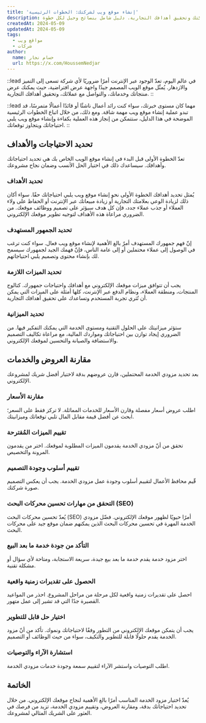 ```yaml
---
title: 'إنشاء موقع ويب لشركتك: الخطوات الرئيسية'
description: اكتشف كيفية إنشاء موقع ويب احترافي لشركتك وتحقيق أهدافك التجارية. دليل شامل بنصائح وحيل لكل خطوة.
createdAt: 2024-05-09
updatedAt: 2024-05-09
tags:
  - مواقع ويب
  - شركات
author:
  name: حسام نجار
  url: https://x.com/HoussemNedjar
---
```


::lead
في عالم اليوم، تعدّ الوجود عبر الإنترنت أمرًا ضروريًا لأي شركة تسعى إلى التميز والازدهار. يُمثّل موقع الويب المصمم جيدًا واجهة عرض افتراضية، حيث يمكنك عرض منتجاتك وخدماتك، والتواصل مع عملائك، وتحقيق أهدافك التجارية.
::

::lead
مهما كان مستوى خبرتك، سواء كنت رائد أعمال ناشئًا أو قائدًا أعمالًا متمرسًا، قد تبدو عملية إنشاء موقع ويب مهمة شاقة. ومع ذلك، من خلال اتباع الخطوات الرئيسية الموضحة في هذا الدليل، ستتمكن من إنجاز هذه العملية بكفاءة وإنشاء موقع ويب يلبي احتياجاتك ويتجاوز توقعاتك.
::

## تحديد الاحتياجات والأهداف

تعدّ الخطوة الأولى قبل البدء في إنشاء موقع الويب الخاص بك هي تحديد احتياجاتك وأهدافك. سيساعدك ذلك في اختيار الحل الأنسب وضمان نجاح مشروعك.

### تحديد الأهداف

يُمثل تحديد أهدافك الخطوة الأولى نحو إنشاء موقع ويب يلبي احتياجاتك حقًا. سواء أكان ذلك لزيادة الوعي بعلامتك التجارية أو زيادة مبيعاتك عبر الإنترنت أو الحفاظ على ولاء العملاء أو جذب عملاء جدد، فإن كل هدف سيؤثر على تصميم ووظائف موقعك. من الضروري مراعاة هذه الأهداف لتوجيه تطوير موقعك الإلكتروني.

### تحديد الجمهور المستهدف

إنّ فهم جمهورك المستهدف أمرٌ بالغ الأهمية لإنشاء موقع ويب فعال. سواء كنت ترغب في الوصول إلى عملاء محتملين أو إلى عامة الناس، فإنّ فهمك الجيد لجمهورك سيسمح لك بإنشاء محتوى وتصميم يلبي احتياجاتهم.

### تحديد الميزات اللازمة

يجب أن تتوافق ميزات موقعك الإلكتروني مع أهدافك واحتياجات جمهورك. كتالوج المنتجات، ومنطقة العملاء، ونظام الدفع عبر الإنترنت، كلها أمثلة على الميزات التي يمكن أن تُثري تجربة المستخدم وتساعدك على تحقيق أهدافك التجارية.

### تحديد الميزانية

ستؤثر ميزانيتك على الحلول التقنية ومستوى الخدمة التي يمكنك التفكير فيها. من الضروري إيجاد توازن بين احتياجاتك ومواردك المالية، مع مراعاة تكاليف التصميم والاستضافة والصيانة والتحسين لموقعك الإلكتروني.

## مقارنة العروض والخدمات

بعد تحديد مزودي الخدمة المحتملين، قارن عروضهم بدقة لاختيار أفضل شريك لمشروعك الإلكتروني.

### مقارنة الأسعار

اطلب عروض أسعار مفصلة وقارن الأسعار للخدمات المماثلة. لا تركز فقط على السعر؛ ابحث عن أفضل قيمة مقابل المال تلبي توقعاتك وميزانيتك.

### تقييم الميزات المُقترحة

تحقق من أنّ مزودي الخدمة يقدمون الميزات المطلوبة لموقعك. اختر من يقدمون المرونة والتخصيص.

### تقييم أسلوب وجودة التصميم

قّيم محافظ الأعمال لتقييم أسلوب وجودة عمل مزودي الخدمة. يجب أن يعكس التصميم صورة شركتك.

### التحقق من مهارات تحسين محركات البحث (SEO)

يُعدّ تحسين محركات البحث (SEO) أمرًا حيويًا لظهور موقعك الإلكتروني. فضّل مزودي الخدمة المهرة في تحسين محركات البحث الذين يمكنهم ضمان موقع جيد على محركات البحث.

### التأكد من جودة خدمة ما بعد البيع

اختر مزود خدمة يقدم خدمة ما بعد بيع جيدة، سريعة الاستجابة، ومتاحة لأي سؤال أو مشكلة تقنية.

### الحصول على تقديرات زمنية واقعية

احصل على تقديرات زمنية واقعية لكل مرحلة من مراحل المشروع. احذر من المواعيد القصيرة جدًا التي قد تشير إلى عمل متهور.

### اختيار حل قابل للتطوير

يجب أن يتمكن موقعك الإلكتروني من التطور وفقًا لاحتياجاتك ونموك. تأكد من أنّ مزود الخدمة يقدم حلولًا قابلة للتطوير والتكيف، سواء من حيث الوظائف أو التصميم.

### استشارة الآراء والتوصيات

اطلب التوصيات واستشر الآراء لتقييم سمعة وجودة خدمات مزودي الخدمة.

## الخاتمة

يُعدّ اختيار مزود الخدمة المناسب أمرًا بالغ الأهمية لنجاح موقعك الإلكتروني. من خلال تحديد احتياجاتك بدقة، ومقارنة العروض، وتقييم مزودي الخدمة، تزيد من فرصك في العثور على الشريك المثالي لمشروعك.

